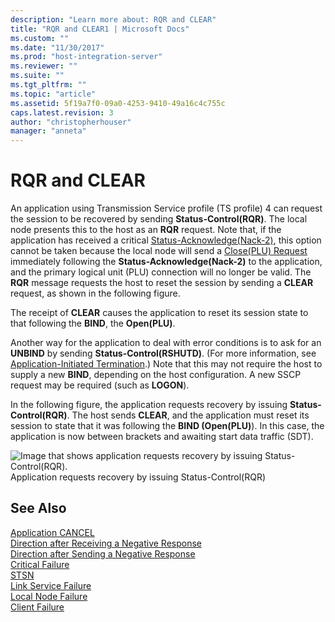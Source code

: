```yaml
---
description: "Learn more about: RQR and CLEAR"
title: "RQR and CLEAR1 | Microsoft Docs"
ms.custom: ""
ms.date: "11/30/2017"
ms.prod: "host-integration-server"
ms.reviewer: ""
ms.suite: ""
ms.tgt_pltfrm: ""
ms.topic: "article"
ms.assetid: 5f19a7f0-09a0-4253-9410-49a16c4c755c
caps.latest.revision: 3
author: "christopherhouser"
manager: "anneta"
---
```

# RQR and CLEAR
An application using Transmission Service profile (TS profile) 4 can request the session to be recovered by sending **Status-Control(RQR)**. The local node presents this to the host as an **RQR** request. Note that, if the application has received a critical [Status-Acknowledge(Nack-2)](./status-acknowledge-nack-2-2.md), this option cannot be taken because the local node will send a [Close(PLU) Request](./close-plu-request2.md) immediately following the **Status-Acknowledge(Nack-2)** to the application, and the primary logical unit (PLU) connection will no longer be valid. The **RQR** message requests the host to reset the session by sending a **CLEAR** request, as shown in the following figure.  
  
 The receipt of **CLEAR** causes the application to reset its session state to that following the **BIND**, the **Open(PLU)**.  
  
 Another way for the application to deal with error conditions is to ask for an **UNBIND** by sending **Status-Control(RSHUTD)**. (For more information, see [Application-Initiated Termination](../core/application-initiated-termination1.md).) Note that this may not require the host to supply a new **BIND**, depending on the host configuration. A new SSCP request may be required (such as **LOGON**).  
  
 In the following figure, the application requests recovery by issuing **Status-Control(RQR)**. The host sends **CLEAR**, and the application must reset its session to state that it was following the **BIND (Open(PLU)**). In this case, the application is now between brackets and awaiting start data traffic (SDT).  
  
 ![Image that shows application requests recovery by issuing Status-Control(RQR).](../core/media/32703t.gif "32703t")  
Application requests recovery by issuing Status-Control(RQR)  
  
## See Also  
 [Application CANCEL](../core/application-cancel2.md)   
 [Direction after Receiving a Negative Response](../core/direction-after-receiving-a-negative-response1.md)   
 [Direction after Sending a Negative Response](../core/direction-after-sending-a-negative-response2.md)   
 [Critical Failure](../core/critical-failure2.md)   
 [STSN](../core/stsn2.md)   
 [Link Service Failure](../core/link-service-failure1.md)   
 [Local Node Failure](../core/local-node-failure2.md)   
 [Client Failure](../core/client-failure1.md)
